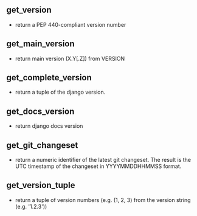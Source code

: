 ## get_version
* return a PEP 440-compliant version number

## get_main_version
* return main version (X.Y[.Z]) from VERSION

## get_complete_version
* return a tuple of the django version. 

## get_docs_version
* return django docs version

## get_git_changeset
* return a numeric identifier of the latest git changeset. The result is the UTC timestamp of the changeset in YYYYMMDDHHMMSS format.

## get_version_tuple
* return a tuple of version numbers (e.g. (1, 2, 3) from the version string (e.g. '1.2.3'))
